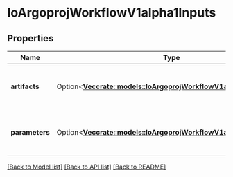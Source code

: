 # IoArgoprojWorkflowV1alpha1Inputs

## Properties

Name | Type | Description | Notes
------------ | ------------- | ------------- | -------------
**artifacts** | Option<[**Vec<crate::models::IoArgoprojWorkflowV1alpha1Artifact>**](io.argoproj.workflow.v1alpha1.Artifact.md)> | Artifact are a list of artifacts passed as inputs | [optional]
**parameters** | Option<[**Vec<crate::models::IoArgoprojWorkflowV1alpha1Parameter>**](io.argoproj.workflow.v1alpha1.Parameter.md)> | Parameters are a list of parameters passed as inputs | [optional]

[[Back to Model list]](../README.md#documentation-for-models) [[Back to API list]](../README.md#documentation-for-api-endpoints) [[Back to README]](../README.md)


